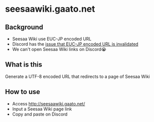 # seesaawiki.gaato.net

## Background

- Seesaa Wiki use EUC-JP encoded URL
- Discord has the [issue that EUC-JP encoded URL is invalidated](https://support.discord.com/hc/en-us/community/posts/1500001300382-issue-that-EUC-JP-encoded-URL-is-invalidated)
- We can't open Seesaa Wiki links on Discord:sob:

## What is this

Generate a UTF-8 encoded URL that redirects to a page of Seesaa Wiki

## How to use

- Access http://seesaawiki.gaato.net/
- Input a Seesaa Wiki page link
- Copy and paste on Discord
